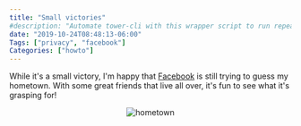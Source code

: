 ```yaml
---
title: "Small victories"
#description: "Automate tower-cli with this wrapper script to run repeatable Ansible jobs"
date: "2019-10-24T08:48:13-06:00"
Tags: ["privacy", "facebook"]
Categories: ["howto"]
---
```

While it's a small victory, I'm happy that [Facebook](https://facebook.com) is still trying to guess my hometown. With some great friends that live all over, it's fun to see what it's grasping for!

<div align="center">
<img src="/2019/fb.png" alt="hometown" title="hometown">
</div>
